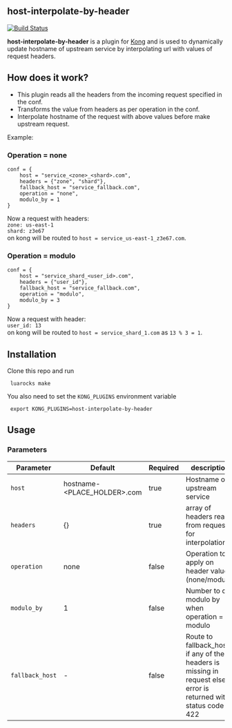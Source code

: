 ## host-interpolate-by-header
[![Build Status](https://travis-ci.com/dream11/kong-host-interpolate-by-header.svg?token=1GXCQ7wuyr9U61oT9yZt&branch=master)](https://travis-ci.com/dream11/kong-host-interpolate-by-header)

**host-interpolate-by-header** is a plugin for [Kong](https://github.com/Mashape/kong) and is used to dynamically update hostname of upstream service by interpolating url with values of request headers.

## How does it work?

- This plugin reads all the headers from the incoming request specified in the conf.
- Transforms the value from headers as per operation in the conf.
- Interpolate hostname of the request with above values before make upstream request.

Example:

### Operation = none

```
conf = {
    host = "service_<zone>_<shard>.com",
    headers = {"zone", "shard"},
    fallback_host = "service_fallback.com",
    operation = "none",
    modulo_by = 1
}
```

Now a request with headers: <br>
 `zone: us-east-1` <br>
 `shard: z3e67`<br>
on kong will be routed to `host = service_us-east-1_z3e67.com`.

### Operation = modulo

```
conf = {
    host = "service_shard_<user_id>.com",
    headers = {"user_id"},
    fallback_host = "service_fallback.com",
    operation = "modulo",
    modulo_by = 3
}
```

Now a request with header:<br>
 `user_id: 13` <br>
on kong will be routed to `host = service_shard_1.com` as `13 % 3 = 1`.

## Installation

Clone this repo and run 

     luarocks make

You also need to set the `KONG_PLUGINS` environment variable

     export KONG_PLUGINS=host-interpolate-by-header

## Usage

### Parameters

| Parameter | Default  | Required | description |
| --- | --- | --- | --- |
| `host` | hostname-<PLACE_HOLDER>.com | true | Hostname of upstream service |
| `headers` | {} | true | array of headers read from request for interpolation |
| `operation` | none | false | Operation to apply on header value (none/modulo) |
| `modulo_by` | 1 | false | Number to do modulo by when operation = modulo |
| `fallback_host` | - | false | Route to fallback_host if any of the headers is missing in request else error is returned with status code 422 |
